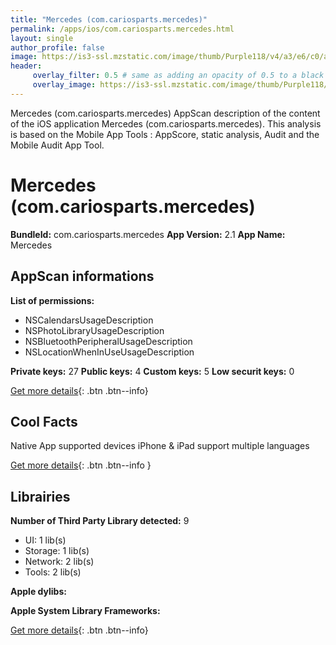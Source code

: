 ```yaml
---
title: "Mercedes (com.cariosparts.mercedes)"
permalink: /apps/ios/com.cariosparts.mercedes.html
layout: single
author_profile: false
image: https://is3-ssl.mzstatic.com/image/thumb/Purple118/v4/a3/e6/c0/a3e6c0b5-95d7-4594-55d3-cfc2d9f82de1/mzl.slwwcvvm.jpg/512x512bb.jpg
header: 
     overlay_filter: 0.5 # same as adding an opacity of 0.5 to a black background
     overlay_image: https://is3-ssl.mzstatic.com/image/thumb/Purple118/v4/a3/e6/c0/a3e6c0b5-95d7-4594-55d3-cfc2d9f82de1/mzl.slwwcvvm.jpg/512x512bb.jpg
---
```

Mercedes (com.cariosparts.mercedes) AppScan description of the content of the iOS application Mercedes (com.cariosparts.mercedes). This analysis is based on the Mobile App Tools : AppScore, static analysis, Audit and the Mobile Audit App Tool.

# Mercedes (com.cariosparts.mercedes)

**BundleId:** com.cariosparts.mercedes
**App Version:** 2.1
**App Name:** Mercedes


## AppScan informations 

**List of permissions:** 
- NSCalendarsUsageDescription
- NSPhotoLibraryUsageDescription
- NSBluetoothPeripheralUsageDescription
- NSLocationWhenInUseUsageDescription
  
  
**Private keys:** 27
**Public keys:** 4
**Custom keys:** 5
**Low securit keys:** 0
  
[Get more details](/pricing.html){: .btn .btn--info}

## Cool Facts

Native App
supported devices iPhone & iPad
support multiple languages
  
[Get more details](/pricing.html){: .btn .btn--info }

## Librairies 
**Number of Third Party Library detected:** 9
- UI: 1 lib(s)
- Storage: 1 lib(s)
- Network: 2 lib(s)
- Tools: 2 lib(s)


**Apple dylibs:**


**Apple System Library Frameworks:**


  
[Get more details](/pricing.html){: .btn .btn--info}

